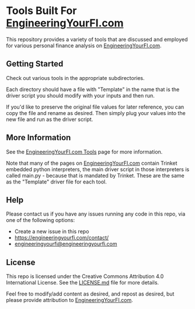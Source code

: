 # Tools Built For [EngineeringYourFI.com](https://engineeringyourfi.com)

This repository provides a variety of tools that are discussed and employed for various personal finance analysis on [EngineeringYourFI.com](https://engineeringyourfi.com).

## Getting Started

Check out various tools in the appropriate subdirectories. 

Each directory should have a file with "Template" in the name that is the driver script you should modify with your inputs and then run. 

If you'd like to preserve the original file values for later reference, you can copy the file and rename as desired. Then simply plug your values into the new file and run as the driver script.

## More Information

See the [EngineeringYourFI.com Tools](https://engineeringyourfi.com/tools/) page for more information.

Note that many of the pages on [EngineeringYourFI.com](https://engineeringyourfi.com) contain Trinket embedded python interpreters, the main driver script in those interpreters is called main.py - because that is mandated by Trinket. These are the same as the "Template" driver file for each tool.

## Help

Please contact us if you have any issues running any code in this repo, via one of the following options:

* Create a new issue in this repo
* https://engineeringyourfi.com/contact/
* engineeringyourfi@engineeringyourfi.com

## License

This repo is licensed under the Creative Commons Attribution 4.0 International License. See the [LICENSE.md](https://github.com/EngineeringYourFI/master/blob/main/LICENSE.md) file for more details.

Feel free to modify/add content as desired, and repost as desired, but please provide attribution to [EngineeringYourFI.com](https://engineeringyourfi.com).
